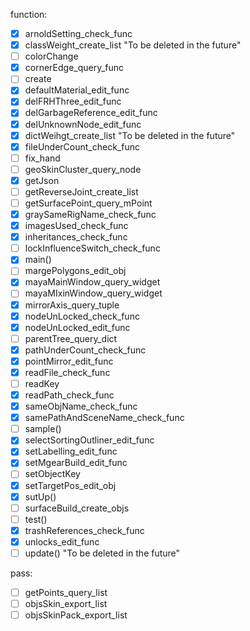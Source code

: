 function:
- [x] arnoldSetting_check_func
- [x] classWeight_create_list "To be deleted in the future"
- [ ] colorChange
- [x] cornerEdge_query_func
- [ ] create
- [x] defaultMaterial_edit_func
- [x] delFRHThree_edit_func
- [x] delGarbageReference_edit_func
- [x] delUnknownNode_edit_func
- [x] dictWeihgt_create_list "To be deleted in the future"
- [x] fileUnderCount_check_func
- [ ] fix_hand
- [ ] geoSkinCluster_query_node
- [x] getJson
- [ ] getReverseJoint_create_list
- [ ] getSurfacePoint_query_mPoint
- [x] graySameRigName_check_func
- [x] imagesUsed_check_func
- [x] inheritances_check_func
- [ ] lockInfluenceSwitch_check_func
- [x] main()
- [ ] margePolygons_edit_obj
- [x] mayaMainWindow_query_widget
- [ ] mayaMIxinWindow_query_widget
- [x] mirrorAxis_query_tuple
- [x] nodeUnLocked_check_func
- [x] nodeUnLocked_edit_func
- [ ] parentTree_query_dict
- [x] pathUnderCount_check_func
- [x] pointMirror_edit_func
- [x] readFile_check_func
- [ ] readKey
- [x] readPath_check_func
- [x] sameObjName_check_func
- [x] samePathAndSceneName_check_func
- [ ] sample()
- [x] selectSortingOutliner_edit_func
- [x] setLabelling_edit_func
- [x] setMgearBuild_edit_func
- [ ] setObjectKey
- [x] setTargetPos_edit_obj
- [x] sutUp()
- [ ] surfaceBuild_create_objs
- [ ] test()
- [x] trashReferences_check_func
- [x] unlocks_edit_func
- [ ] update() "To be deleted in the future"

pass:
- [ ] getPoints_query_list
- [ ] objsSkin_export_list
- [ ] objsSkinPack_export_list